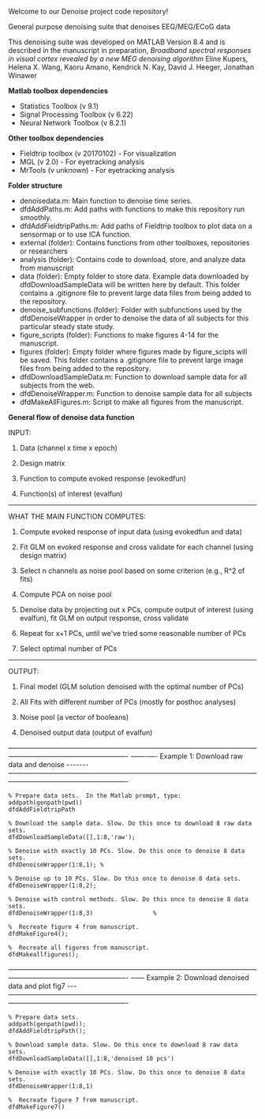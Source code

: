 Welcome to our Denoise project code repository!

General purpose denoising suite that denoises EEG/MEG/ECoG data

This denoising suite was developed on MATLAB Version 8.4 and is described in the manuscript in preparation,
*Broadband spectral responses in visual cortex revealed by a new MEG denoising algorithm*
Eline Kupers, Helena X. Wang, Kaoru Amano, Kendrick N. Kay, David J. Heeger, Jonathan Winawer


**Matlab toolbox dependencies**
* Statistics Toolbox (v 9.1)
* Signal Processing Toolbox (v 6.22)
* Neural Network Toolbox (v 8.2.1)

**Other toolbox dependencies**
* Fieldtrip toolbox (v 20170102) - For visualization
* MGL (v 2.0) - For eyetracking analysis
* MrTools (v unknown) - For eyetracking analysis

**Folder structure**
* denoisedata.m:  Main function to denoise time series.
* dfdAddPaths.m:  Add paths with functions to make this repository run smoothly.		
* dfdAddFieldtripPaths.m: Add paths of Fieldtrip toolbox to plot data on a sensormap or to use ICA function.
* external (folder): Contains functions from other toolboxes, repositories or researchers 
* analysis (folder): Contains code to download, store, and analyze data from manuscript	
 * data (folder): Empty folder to store data. Example data downloaded by dfdDownloadSampleData will be written here by default. This folder contains a .gitignore file to prevent large data files from being added to the repository. 
 * denoise_subfunctions (folder): Folder with subfunctions used by the dfdDenoiseWrapper in order to denoise the data of all subjects for this particular steady state study.
 * figure_scripts (folder): Functions to make figures 4-14 for the manuscript.
 * figures (folder): Empty folder where figures made by figure_scipts will be saved. This folder contains a .gitignore file to prevent large image files from being added to the repository.
 * dfdDownloadSampleData.m: Function to download sample data for all subjects from the web.
 * dfdDenoiseWrapper.m: Function to denoise sample data for all subjects 
 * dfdMakeAllFigures.m: Script to make all figures from the manuscript.

**General flow of denoise data function**


INPUT:

1) Data (channel x time x epoch)

2) Design matrix

3) Function to compute evoked response (evokedfun)

4) Function(s) of interest (evalfun)

---
WHAT THE MAIN FUNCTION COMPUTES:

1) Compute evoked response of input data (using evokedfun and data)

2) Fit GLM on evoked response and cross validate for each channel (using design matrix)

3) Select n channels as noise pool based on some criterion (e.g., R^2 of fits)

4) Compute PCA on noise pool

5) Denoise data by projecting out x PCs, compute output of interest (using evalfun), 
	fit GLM on output response, cross validate

6) Repeat for x+1 PCs, until we've tried some reasonable number of PCs

7) Select optimal number of PCs

---
OUTPUT:

1) Final model (GLM solution denoised with the optimal number of PCs)

2) All Fits with different number of PCs (mostly for posthoc analyses)

3) Noise pool (a vector of booleans)

4) Denoised output data (output of evalfun)

—————————————————————————————————————————————————————-
——-—- Example 1: Download raw data and denoise -------
—————————————————————————————————————————————————————-

	% Prepare data sets.  In the Matlab prompt, type:
	addpath(genpath(pwd))
	dfdAddFieldtripPath

	% Download the sample data. Slow. Do this once to download 8 raw data sets.
	dfdDownloadSampleData([],1:8,'raw');  

	% Denoise with exactly 10 PCs. Slow. Do this once to denoise 8 data sets.
	dfdDenoiseWrapper(1:8,1); % 

	% Denoise up to 10 PCs. Slow. Do this once to denoise 8 data sets.
	dfdDenoiseWrapper(1:8,2); 

	% Denoise with control methods. Slow. Do this once to denoise 8 data sets.
	dfdDenoiseWrapper(1:8,3) 				 % 	

	%  Recreate figure 4 from manuscript. 
	dfdMakeFigure4();

	%  Recreate all figures from manuscript. 
	dfdMakeallfigures();

—————————————————————————————————————————————————————-
—— Example 2: Download denoised data and plot fig7 ---
—————————————————————————————————————————————————————-

	% Prepare data sets.  
	addpath(genpath(pwd));
	dfdAddFieldtripPath();

	% Download sample data. Slow. Do this once to download 8 raw data sets.
	dfdDownloadSampleData([],1:8,'denoised 10 pcs') 
	
	% Denoise with exactly 10 PCs. Slow. Do this once to denoise 8 data sets.
	dfdDenoiseWrapper(1:8,1) 				

	%  Recreate figure 7 from manuscript. 
	dfdMakeFigure7()

